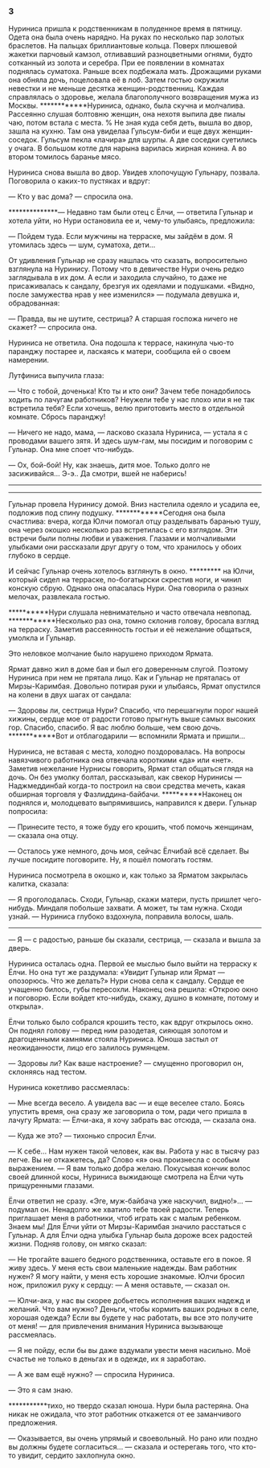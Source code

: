 ### 3

Нуриниса пришла к родственникам в полуденное время в пятницу.
Одета она была очень нарядно.
На руках по несколько пар золотых браслетов.
На пальцах бриллиантовые кольца.
Поверх плюшевой жакетки парчовый камзол, отливавший разноцветными огнями, будто сотканный из золота и серебра.
При ее появлении в комнатах поднялась суматоха.
Раньше всех подбежала мать.
Дрожащими руками она обняла дочь, поцеловала её в лоб.
Затем гостью окружили невестки и не меньше десятка женщин-родственниц.
Каждая справлялась о здоровье, желала благополучного возвращения мужа из Москвы.
************Нуриниса, однако, была скучна и молчалива.
Рассеянно слушая болтовню женщин, она нехотя выпила две пиалы чаю, потом встала с места.
% Не зная куда себя деть, вышла во двор, зашла на кухню.
Там она увиделаа Гульсум-биби и еще двух женщин-соседок.
Гульсум пекла «лачира» для шурпы.
А две соседки суетились у очага.
В большом котле для нарына варилась жирная конина.
А во втором томилось баранье мясо.

Нуриниса снова вышла во двор.
Увидев хлопочущую Гульнару, позвала.
Поговорила о каких-то пустяках и вдруг:

— Кто у вас дома? — спросила она.

**************— Недавно там были отец с Ёлчи, — ответила Гульнар и хотела уйти, но Нури остановила ее и, чему-то улыбаясь, предложила:

— Пойдем туда.
Если мужчины на терраске, мы зайдём в дом.
Я утомилась здесь — шум, суматоха, дети…

От удивления Гульнар не сразу нашлась что сказать, вопросительно взглянула на Нуринису.
Потому что в девичестве Нури очень редко заглядывала в их дом.
А если и заходила случайно, то даже не присаживалась к сандалу, брезгуя их одеялами и подушками.
«Видно, после замужества нрав у нее изменился» — подумала девушка и, обрадованная:

— Правда, вы не шутите, сестрица?
А старшая госпожа ничего не скажет? — спросила она.

Нуриниса не ответила.
Она подошла к террасе, накинула чью-то паранджу постарее и, ласкаясь к матери, сообщила ей о своем намерении.

Лутфиниса выпучила глаза:

— Что с тобой, доченька!
Кто ты и кто они?
Зачем тебе понадобилось ходить по лачугам работников?
Неужели тебе у нас плохо или я не так встретила тебя?
Если хочешь, велю приготовить место в отдельной комнате.
Сбрось паранджу!

— Ничего не надо, мама, — ласково сказала Нуриниса, — устала я с проводами вашего зятя.
И здесь шум-гам, мы посидим и поговорим с Гульнар.
Она мне споет что-нибудь.

— Ох, бой-бой! Ну, как знаешь, дитя мое.
Только долго не засиживайся… Э-э.. Да смотри, вшей не наберись!

*************
*************

Гульнар провела Нуринису домой.
Вниз настелила одеяло и усадила ее, подложив под спину подушку.
************Сегодня она была счастлива: вчера, когда Юлчи помогал отцу разделывать баранью тушу, она через окошко несколько раз встретилась с его взглядом.
Эти встречи были полны любви и уважения.
Глазами и молчаливыми улыбками они рассказали друг другу о том, что хранилось у обоих глубоко в сердце.

И сейчас Гульнар очень хотелось взглянуть в окно.
********* на Юлчи, который сидел на терраске, по-богатырски скрестив ноги, и чинил конскую сбрую.
Однако она опасалась Нури.
Она говорила о разных мелочах, развлекала гостью.

**********Нури слушала невнимательно и часто отвечала невпопад.
************Несколько раз она, томно склонив голову, бросала взгляд на терраску.
Заметив рассеянность гостьи и её нежелание общаться, умолкла и Гульнар.

Это неловкое молчание было нарушено приходом Ярмата.

Ярмат давно жил в доме бая и был его доверенным слугой.
Поэтому Нуриниса при нем не прятала лицо.
Как и Гульнар не пряталась от Мирзы-Каримбая.
Довольно потирая руки и улыбаясь, Ярмат опустился на колени в двух шагах от сандала:

— Здоровы ли, сестрица Нури?
Спасибо, что перешагнули порог нашей хижины, сердце мое от радости готово прыгнуть выше самых высоких гор.
Спасибо, спасибо.
Я вас люблю больше, чем свою дочь.
************Вот и отблагодарили — вспомнили Ярмата и пришли…

Нуриниса, не вставая с места, холодно поздоровалась.
На вопросы навязчивого работника она отвечала короткими «да» или «нет».
Заметив нежелание Нурнисы говорить, Ярмат стал общаться глядя на дочь.
Он без умолку болтал, рассказывал, как свекор Нуринисы — Наджмеддинбай когда-то построил на свои средства мечеть, какая обширная торговля у Фазлиддина-байбачи.
**********Наконец он поднялся и, молодцевато выпрямившись, направился к двери. Гульнар попросила:

— Принесите тесто, я тоже буду его крошить, чтоб помочь женщинам, — сказала она отцу.

— Осталось уже немного, дочь моя, сейчас Ёлчибай всё сделает.
Вы лучше посидите поговорите.
Ну, я пошёл помогать гостям.

Нуриниса посмотрела в окошко и, как только за Ярматом закрылась калитка, сказала:

— Я проголодалась.
Сходи, Гульнар, скажи матери, пусть пришлет чего-нибудь.
Миндаля побольше захвати.
А может, ты там нужна.
Сходи узнай.
— Нуриниса глубоко вздохнула, поправила волосы, шаль.

**********

— Я — с радостью, раньше бы сказали, сестрица, — сказала и вышла за дверь.

Нуриниса осталась одна.
Первой ее мыслью было выйти на терраску к Ёлчи.
Но она тут же раздумала:
«Увидит Гульнар или Ярмат — опозорюсь.
Что же делать?» Нури снова села к сандалу.
Сердце ее учащенно билось, губы пересохли.
Наконец она решила:
«Открою окно и поговорю.
Если войдет кто-нибудь, скажу, душно в комнате, потому и открыла».

Ёлчи только было собрался крошить тесто, как вдруг открылось окно.
Он поднял голову — перед ним разодетая, сияющая золотом и драгоценными камнями стояла Нуриниса.
Юноша застыл от неожиданности, лицо его залилось румянцем.

— Здоровы ли? Как ваше настроение? — смущенно проговорил он, склоняясь над тестом.

Нуриниса кокетливо рассмеялась:

— Мне всегда весело.
А увидела вас — и еще веселее стало.
Боясь упустить время, она сразу же заговорила о том, ради чего пришла в лачугу Ярмата:
— Ёлчи-ака, я хочу забрать вас отсюда, — сказала она.

— Куда же это? — тихонько спросил Ёлчи.

— К себе…
Нам нужен такой человек, как вы.
Работа у нас в тысячу раз легче.
Вы не откажетесь, да?
Слово «я» она произнесла с особым выражением.
— Я вам только добра желаю.
Покусывая кончик волос своей длинной косы, Нуриниса выжидающе смотрела на Ёлчи чуть прищуренными глазами.

Ёлчи ответил не сразу.
«Эге, муж-байбача уже наскучил, видно!»... — подумал он.
Ненадолго же хватило тебе твоей радости.
Теперь приглашает меня в работники, чтоб играть как с малым ребенком.
Знаем мы!
Для Ёлчи уйти от Мирзы-Каримбая значило расстаться с Гульнар.
А для Ёлчи одна улыбка Гульнар была дороже всех радостей жизни.
Подняв голову, он мягко сказал:

— Не трогайте вашего бедного родственника, оставьте его в покое.
Я живу здесь.
У меня есть свои маленькие надежды.
Вам работник нужен?
Я могу найти, у меня есть хорошие знакомые.
Юлчи бросил нож, приложил руку к сердцу:
— А меня оставьте, — сказал он.

— Юлчи-ака, у нас вы скорее добьетесь исполнения ваших надежд и желаний.
Что вам нужно?
Деньги, чтобы кормить ваших родных в селе, хорошая одежда?
Если вы будете у нас работать, вы все это получите от меня! — для привлечения внимания Нуриниса вызывающе рассмеялась.

— Я не пойду, если бы вы даже вздумали увести меня насильно.
Моё счастье не только в деньгах и в одежде, их я заработаю.

— А же вам ещё нужно? — спросила Нуриниса.

— Это я сам знаю.

***********тихо, но твердо сказал юноша. Нури была растеряна.
Она никак не ожидала, что этот работник откажется от ее заманчивого предложения.

— Оказывается, вы очень упрямый и своевольный.
Но рано или поздно вы должны будете согласиться... — сказала и остерегаяь того, что кто-то увидит, сердито захлопнула окно.
